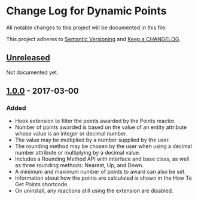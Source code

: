 # Change Log for Dynamic Points

All notable changes to this project will be documented in this file.

This project adheres to [Semantic Versioning](http://semver.org/) and [Keep a CHANGELOG](http://keepachangelog.com/).

## [Unreleased]

Not documented yet.

## [1.0.0] - 2017-03-00

### Added

- Hook extension to filter the points awarded by the Points reactor.
 - Number of points awarded is based on the value of an entity attribute whose value is an integer or decimal number.
 - The value may be multiplied by a number supplied by the user.
 - The rounding method may be chosen by the user when using a decimal number attribute or multiplying by a decimal value.
  - Includes a Rounding Method API with interface and base class, as well as three rounding methods: Nearest, Up, and Down.
 - A minimum and maximum number of points to award can also be set.
 - Information about how the points are calculated is shown in the How To Get Points shortcode.
 - On uninstall, any reactions still using the extension are disabled.

[unreleased]: https://github.com/WordPoints/wordpoints/compare/master...HEAD
[1.0.0]: https://github.com/WordPoints/wordpoints/compare/...1.0.0
